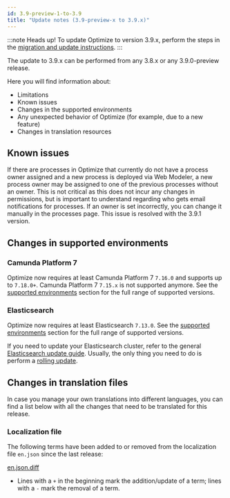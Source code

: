 ```yaml
---
id: 3.9-preview-1-to-3.9
title: "Update notes (3.9-preview-x to 3.9.x)"
---
```


:::note Heads up!
To update Optimize to version 3.9.x, perform the steps in the [migration and update instructions](./instructions.md).
:::

The update to 3.9.x can be performed from any 3.8.x or any 3.9.0-preview release.

Here you will find information about:

- Limitations
- Known issues
- Changes in the supported environments
- Any unexpected behavior of Optimize (for example, due to a new feature)
- Changes in translation resources

## Known issues

If there are processes in Optimize that currently do not have a process owner assigned and a new process is deployed
via Web Modeler, a new process owner may be assigned to one of the previous
processes without an owner. This is not critical as this does not incur any changes in permissions, but is important to understand regarding who gets email notifications for processes. If an owner is set incorrectly, you can change it manually in the processes page.
This issue is resolved with the 3.9.1 version.

## Changes in supported environments

### Camunda Platform 7

Optimize now requires at least Camunda Platform 7 `7.16.0` and supports up to `7.18.0+`. Camunda Platform 7 `7.15.x` is not supported anymore.
See the [supported environments]($docs$/reference/supported-environments/#camunda-platform-7--optimize-version-matrix) section for the full range of supported versions.

### Elasticsearch

Optimize now requires at least Elasticsearch `7.13.0`.
See the [supported environments]($docs$/reference/supported-environments) section for the full range of supported versions.

If you need to update your Elasticsearch cluster, refer to the general [Elasticsearch update guide](https://www.elastic.co/guide/en/elasticsearch/reference/current/setup-upgrade.html). Usually, the only thing you need to do is perform a [rolling update](https://www.elastic.co/guide/en/elasticsearch/reference/current/rolling-upgrades.html).

## Changes in translation files

In case you manage your own translations into different languages, you can find a list below with all the changes that need to be translated for this release.

### Localization file

The following terms have been added to or removed from the localization file `en.json` since the last release:

[en.json.diff](./translation-diffs/differences_localization_390_preview_1_390.diff)

- Lines with a `+` in the beginning mark the addition/update of a term; lines with a `-` mark the removal of a term.
